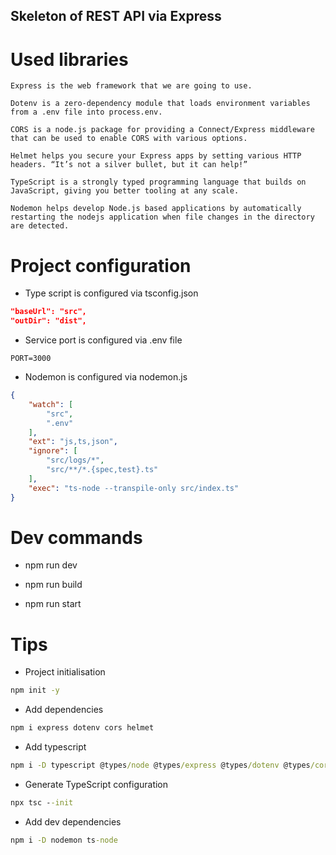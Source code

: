 Skeleton of REST API via Express
---


# Used libraries

    Express is the web framework that we are going to use.

    Dotenv is a zero-dependency module that loads environment variables from a .env file into process.env.

    CORS is a node.js package for providing a Connect/Express middleware that can be used to enable CORS with various options.

    Helmet helps you secure your Express apps by setting various HTTP headers. “It’s not a silver bullet, but it can help!”

    TypeScript is a strongly typed programming language that builds on JavaScript, giving you better tooling at any scale. 

    Nodemon helps develop Node.js based applications by automatically restarting the nodejs application when file changes in the directory are detected.

# Project configuration

- Type script is configured via tsconfig.json

```json
"baseUrl": "src",
"outDir": "dist",
```

- Service port is configured via .env file

```text
PORT=3000
```

- Nodemon is configured via nodemon.js

```json
{
    "watch": [
        "src",
        ".env"
    ],
    "ext": "js,ts,json",
    "ignore": [
        "src/logs/*",
        "src/**/*.{spec,test}.ts"
    ],
    "exec": "ts-node --transpile-only src/index.ts"
}
```

# Dev commands

- npm run dev

- npm run build

- npm run start

# Tips
- Project initialisation

```cmd
npm init -y
```
- Add dependencies

```cmd
npm i express dotenv cors helmet
```
- Add typescript

```cmd
npm i -D typescript @types/node @types/express @types/dotenv @types/cors @types/helmet
```
- Generate TypeScript configuration

```cmd
npx tsc --init
```
- Add dev dependencies

```cmd
npm i -D nodemon ts-node
```
